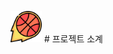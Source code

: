 <img src="/src/main/webapp/resources/img/icon/logo.png"  width="50px" height="50px"> # 프로젝트 소계 </img> 

